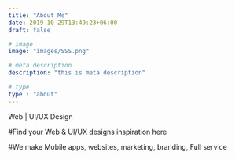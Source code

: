 ```yaml
---
title: "About Me"
date: 2019-10-29T13:49:23+06:00
draft: false

# image
image: "images/SSS.png"

# meta description
description: "this is meta description"

# type
type : "about"
---
```


Web | UI/UX Design

#Find your  Web & UI/UX designs inspiration here 

#We make Mobile apps, websites, marketing, branding, Full service